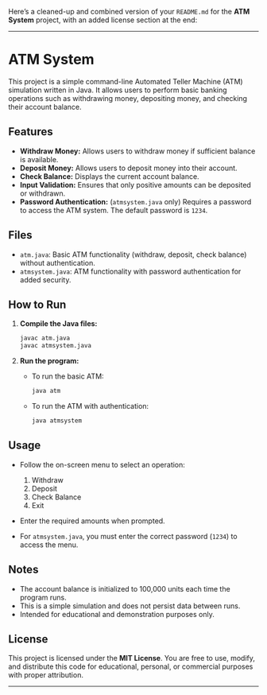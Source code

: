 Here’s a cleaned-up and combined version of your `README.md` for the **ATM System** project, with an added license section at the end:

---

# ATM System

This project is a simple command-line Automated Teller Machine (ATM) simulation written in Java. It allows users to perform basic banking operations such as withdrawing money, depositing money, and checking their account balance.

## Features

* **Withdraw Money:** Allows users to withdraw money if sufficient balance is available.
* **Deposit Money:** Allows users to deposit money into their account.
* **Check Balance:** Displays the current account balance.
* **Input Validation:** Ensures that only positive amounts can be deposited or withdrawn.
* **Password Authentication:** (`atmsystem.java` only) Requires a password to access the ATM system. The default password is `1234`.

## Files

* `atm.java`: Basic ATM functionality (withdraw, deposit, check balance) without authentication.
* `atmsystem.java`: ATM functionality with password authentication for added security.

## How to Run

1. **Compile the Java files:**

   ```sh
   javac atm.java
   javac atmsystem.java
   ```

2. **Run the program:**

   * To run the basic ATM:

     ```sh
     java atm
     ```
   * To run the ATM with authentication:

     ```sh
     java atmsystem
     ```

## Usage

* Follow the on-screen menu to select an operation:

  1. Withdraw
  2. Deposit
  3. Check Balance
  4. Exit
* Enter the required amounts when prompted.
* For `atmsystem.java`, you must enter the correct password (`1234`) to access the menu.

## Notes

* The account balance is initialized to 100,000 units each time the program runs.
* This is a simple simulation and does not persist data between runs.
* Intended for educational and demonstration purposes only.

## License

This project is licensed under the **MIT License**.
You are free to use, modify, and distribute this code for educational, personal, or commercial purposes with proper attribution.

---
